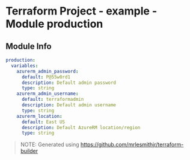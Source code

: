 # Terraform Project - example - Module production

## Module Info

```yaml
production:
  variables:
    azurerm_admin_password:
      default: P@55w0rd1
      description: Default admin password
      type: string
    azurerm_admin_username:
      default: terraformadmin
      description: Default admin username
      type: string
    azurerm_location:
      default: East US
      description: Default AzureRM location/region
      type: string

```

> NOTE: Generated using https://github.com/mrlesmithjr/terraform-builder